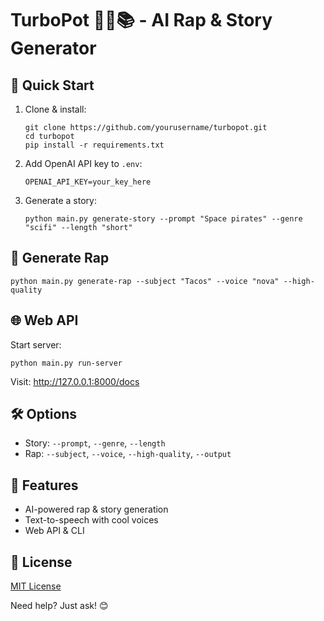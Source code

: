 # TurboPot 🎤🤖📚 - AI Rap & Story Generator

## 🚀 Quick Start

1. Clone & install:
   ```
   git clone https://github.com/yourusername/turbopot.git
   cd turbopot
   pip install -r requirements.txt
   ```

2. Add OpenAI API key to `.env`:
   ```
   OPENAI_API_KEY=your_key_here
   ```

3. Generate a story:
   ```
   python main.py generate-story --prompt "Space pirates" --genre "scifi" --length "short"
   ```

## 🎵 Generate Rap

```
python main.py generate-rap --subject "Tacos" --voice "nova" --high-quality
```

## 🌐 Web API

Start server:
```
python main.py run-server
```
Visit: http://127.0.0.1:8000/docs

## 🛠 Options

- Story: `--prompt`, `--genre`, `--length`
- Rap: `--subject`, `--voice`, `--high-quality`, `--output`

## 🎉 Features

- AI-powered rap & story generation
- Text-to-speech with cool voices
- Web API & CLI

## 📝 License

[MIT License](LICENSE)

Need help? Just ask! 😊
